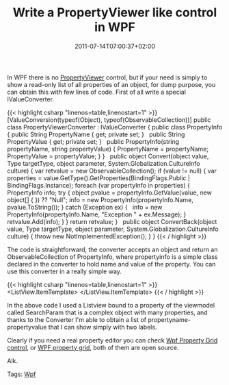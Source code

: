 ﻿---
title: "Write a PropertyViewer like control in WPF"
description: ""
date: 2011-07-14T07:00:37+02:00
draft: false
tags: [WPF]
categories: [WPF]
---
In WPF there is no [PropertyViewer](http://msdn.microsoft.com/en-us/library/microsoft.sqlserver.management.controls.propertyviewer.aspx) control, but if your need is simply to show a read-only list of all properties of an object, for dump purpose, you can obtain this with few lines of code. First of all write a special IValueConverter.

{{< highlight csharp "linenos=table,linenostart=1" >}}
[ValueConversion(typeof(Object), typeof(ObservableCollection<PropertyInfo>))]
public class PropertyViewerConverter : IValueConverter
{
public class PropertyInfo
{
public String PropertyName { get; private set; }
 
public String PropertyValue { get; private set; }
 
public PropertyInfo(string propertyName, string propertyValue)
{
PropertyName = propertyName;
PropertyValue = propertyValue;
}
}
 
public object Convert(object value, Type targetType, object parameter, System.Globalization.CultureInfo culture)
{
var retvalue = new ObservableCollection<PropertyInfo>();
if (value != null)
{
var properties = value.GetType().GetProperties(BindingFlags.Public | BindingFlags.Instance);
foreach (var propertyInfo in properties)
{ PropertyInfo info;
try
{
object pvalue = propertyInfo.GetValue(value, new object[] { }) ?? "Null";
info = new PropertyInfo(propertyInfo.Name, pvalue.ToString());
}
catch (Exception ex)
{
 
info = new PropertyInfo(propertyInfo.Name, "Exception " + ex.Message);
}
retvalue.Add(info);
}
}
return retvalue;
}
 
public object ConvertBack(object value, Type targetType, object parameter, System.Globalization.CultureInfo culture)
{
throw new NotImplementedException();
}
}
{{< / highlight >}}

The code is straightforward, the converter accepts an object and return an ObservableCollection of PropertyInfo, where propertyinfo is a simple class declared in the converter to hold name and value of the property. You can use this converter in a really simple way.

{{< highlight csharp "linenos=table,linenostart=1" >}}
<ListView ItemsSource="{Binding SearchParam, Converter={StaticResource pvc}}">
<ListView.ItemTemplate>
<DataTemplate>
<StackPanel Orientation="Horizontal" >
<Label Content="{Binding PropertyName}" Width="200"/>
<Label Content="{Binding PropertyValue}" />
</StackPanel>
</DataTemplate>
</ListView.ItemTemplate>
</ListView>
{{< / highlight >}}

In the above code I used a Listview bound to a property of the viewmodel called SearchParam that is a complex object with many properties, and thanks to the Converter I'm able to obtain a list of propertyname-propertyvalue that I can show simply with two labels.

Clearly if you need a real property editor you can check [Wpf Property Grid control](http://wpfpropertygrid.codeplex.com/), or [WPF property grid](http://wpg.codeplex.com/), both of them are open source.

Alk.

Tags: [Wpf](http://technorati.com/tag/Wpf)
